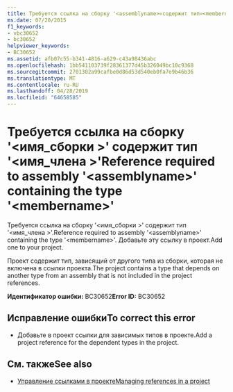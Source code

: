 ```yaml
---
title: Требуется ссылка на сборку '<assemblyname>«содержит тип»<membername>'
ms.date: 07/20/2015
f1_keywords:
- vbc30652
- bc30652
helpviewer_keywords:
- BC30652
ms.assetid: afb07c55-b341-4816-a629-c43a98436abc
ms.openlocfilehash: 1bb541103739f28361377d45b326049bc10c9368
ms.sourcegitcommit: 2701302a99cafbe0d86d53d540eb0fa7e9b46b36
ms.translationtype: MT
ms.contentlocale: ru-RU
ms.lasthandoff: 04/28/2019
ms.locfileid: "64658585"
---
```

# <a name="reference-required-to-assembly-assemblyname-containing-the-type-membername"></a><span data-ttu-id="6427d-102">Требуется ссылка на сборку '\<имя_сборки >' содержит тип '\<имя_члена >'</span><span class="sxs-lookup"><span data-stu-id="6427d-102">Reference required to assembly '\<assemblyname>' containing the type '\<membername>'</span></span>
<span data-ttu-id="6427d-103">Требуется ссылка на сборку '\<имя_сборки >' содержит тип '\<имя_члена >'.</span><span class="sxs-lookup"><span data-stu-id="6427d-103">Reference required to assembly '\<assemblyname>' containing the type '\<membername>'.</span></span> <span data-ttu-id="6427d-104">Добавьте эту ссылку в проект.</span><span class="sxs-lookup"><span data-stu-id="6427d-104">Add one to your project.</span></span>  
  
 <span data-ttu-id="6427d-105">Проект содержит тип, зависящий от другого типа из сборки, которая не включена в ссылки проекта.</span><span class="sxs-lookup"><span data-stu-id="6427d-105">The project contains a type that depends on another type from an assembly that is not included in the project references.</span></span>  
  
 <span data-ttu-id="6427d-106">**Идентификатор ошибки:** BC30652</span><span class="sxs-lookup"><span data-stu-id="6427d-106">**Error ID:** BC30652</span></span>  
  
## <a name="to-correct-this-error"></a><span data-ttu-id="6427d-107">Исправление ошибки</span><span class="sxs-lookup"><span data-stu-id="6427d-107">To correct this error</span></span>  
  
- <span data-ttu-id="6427d-108">Добавьте в проект ссылки для зависимых типов в проекте.</span><span class="sxs-lookup"><span data-stu-id="6427d-108">Add a project reference for the dependent types in the project.</span></span>  
  
## <a name="see-also"></a><span data-ttu-id="6427d-109">См. также</span><span class="sxs-lookup"><span data-stu-id="6427d-109">See also</span></span>

- [<span data-ttu-id="6427d-110">Управление ссылками в проекте</span><span class="sxs-lookup"><span data-stu-id="6427d-110">Managing references in a project</span></span>](/visualstudio/ide/managing-references-in-a-project)

